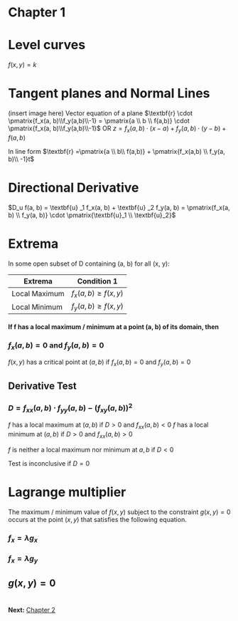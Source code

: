 
# Chapter 1 


# Level curves
$f(x,y) = k$
# Tangent planes and Normal Lines
(insert image here)
Vector equation of a plane
$\textbf{r} \cdot \pmatrix{f_x(a, b)\\f_y(a,b)\\-1} = \pmatrix{a \\ b \\ f(a,b)} \cdot \pmatrix{f_x(a, b)\\f_y(a,b)\\-1}$
OR
$z = f_x(a,b) \cdot (x-a) + f_y(a,b) \cdot (y-b) + f(a,b)$

In line form  $\textbf{r} =\pmatrix{a \\ b\\ f(a,b)} + \pmatrix{f_x(a,b) \\ f_y(a, b)\\ -1}t$ 

# Directional Derivative 
$D_u f(a, b) = \textbf{u} _1 f_x(a, b) + \textbf{u} _2 f_y(a, b) = \pmatrix{f_x(a, b) \\ f_y(a, b)} \cdot \pmatrix{\textbf{u}_1 \\ \textbf{u}_2}$ 

# Extrema 
In some open subset of D containing (a, b) for all (x, y):

| Extrema       | Condition 1               |
| ------------- | ------------------------- |
| Local Maximum | $f_x(a , b) \geq f(x, y)$ |
| Local Minimum | $f_y(a, b) \geq f(x, y)$  |
#### If f has a local maximum / minimum at a point (a, b) of its domain, then
###  $f_x(a, b) = 0$ and $f_y(a,b) = 0$

$f(x, y)$ has a critical point at $(a, b)$ if $f_x (a, b) = 0$ and $f_y (a, b) = 0$

## Derivative Test
### $D = f_{xx}(a, b) \cdot f_{yy}(a,b) - (f_{xy}(a,b))^2$

$f$ has a local maximum at $(a, b)$ if $D>0$ and $f_{xx} (a,b) < 0$
$f$ has a local minimum at $(a, b)$ if $D > 0$ and $f_{xx} (a,b) > 0$

$f$ is neither a local maximum nor minimum at $a,b$ if $D<0$

Test is inconclusive if $D=0$

# Lagrange multiplier

The maximum / minimum value of $f(x,y)$  subject to the constraint $g(x,y) = 0$ occurs at the point $(x,y)$ that satisfies the following equation.
### $f_{x} = \lambda g_{x}$	
### $f_{x}=\lambda g_{y}$
## $g(x,y) = 0$

#
#
**Next:** [Chapter 2](./Chapter%202.md)
